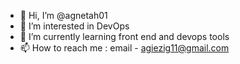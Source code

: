 - 👋 Hi, I’m @agnetah01
- 👀 I’m interested in DevOps
- 🌱 I’m currently learning front end and devops tools
- 📫 How to reach me : email - agiezig11@gmail.com

<!---
agnetah01/agnetah01 is a ✨ special ✨ repository because its `README.md` (this file) appears on your GitHub profile.
You can click the Preview link to take a look at your changes.
--->
